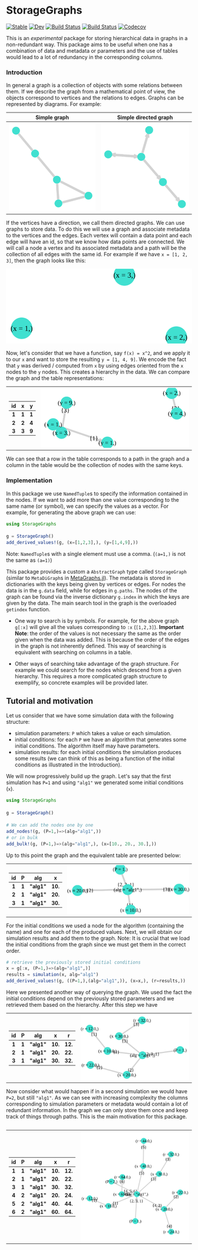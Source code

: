 # StorageGraphs

[![Stable](https://img.shields.io/badge/docs-stable-blue.svg)](https://SebastianM-C.github.io/StorageGraphs.jl/stable)
[![Dev](https://img.shields.io/badge/docs-dev-blue.svg)](https://SebastianM-C.github.io/StorageGraphs.jl/dev)
[![Build Status](https://travis-ci.com/SebastianM-C/StorageGraphs.jl.svg?branch=master)](https://travis-ci.com/SebastianM-C/StorageGraphs.jl)
[![Build Status](https://ci.appveyor.com/api/projects/status/github/SebastianM-C/StorageGraphs.jl?svg=true)](https://ci.appveyor.com/project/SebastianM-C/StorageGraphs-jl)
[![Codecov](https://codecov.io/gh/SebastianM-C/StorageGraphs.jl/branch/master/graph/badge.svg)](https://codecov.io/gh/SebastianM-C/StorageGraphs.jl)

This is an _experimental_ package for storing hierarchical data in graphs in a non-redundant way.
This package aims to be useful when one has a combination of data and metadata or parameters
and the use of tables would lead to a lot of redundancy in the corresponding columns.

### Introduction

In general a graph is a collection of objects with some relations between them.
If we describe the graph from a mathematical point of view, the objects correspond
to vertices and the relations to edges. Graphs can be represented by diagrams.
For example:

|                 Simple graph            |        Simple directed graph
:----------------------------------------:|:-------------------------------------------:
![graph example](assets/simple_graph.svg) | ![graph example](assets/simple_digraph.svg)

If the vertices have a direction, we call them directed graphs. We can use graphs
to store data. To do this we will use a graph and associate metadata to the vertices
and the edges. Each vertex will contain a data point and each edge will have an
id, so that we know how data points are connected. We will call a node a vertex
and its associated metadata and a path will be the collection of all edges with
the same id. For example if we have `x = [1, 2, 3]`, then the graph looks like this:

![graph example](assets/ex1.svg)

Now, let's consider that we have a function, say `f(x) = x^2`, and we apply it
to our `x` and want to store the resulting `y = [1, 4, 9]`. We encode
the fact that `y` was derived / computed from `x` by using edges oriented from
the `x` nodes to the `y` nodes. This creates a hierarchy in the data.
We can compare the graph and the table representations:

<table>
  <tr>
    <th>

|  id   |   x   |   y   |
|-------|-------|-------|
|   1   |   1   |   1   |
|   2   |   2   |   4   |
|   3   |   3   |   9   |

</th>
    <th>
<img src="assets/ex2.svg">
    </th>
  </tr>
</table>

We can see that a row in the table corresponds to a path in the graph and a column
in the table would be the collection of nodes with the same keys.

### Implementation

In this package we use `NamedTuple`s to specify the information contained in the nodes.
If we want to add more than one value corresponding to the same name (or symbol),
we can specify the values as a vector. For example, for generating the above graph
we can use:

```julia
using StorageGraphs

g = StorageGraph()
add_derived_values!(g, (x=[1,2,3],), (y=[1,4,9],))
```

Note: `NamedTuple`s with a single element must use a comma.
(`(a=1,)` is not the same as `(a=1)`)

This package provides a custom a `AbstractGraph` type called `StorageGraph`
(similar to `MetaDiGraph`s in [MetaGraphs.jl](https://github.com/JuliaGraphs/MetaGraphs.jl)).
The metadata is stored in dictionaries with the keys being given by vertices or edges.
For nodes the data is in the `g.data` field, while for edges in `g.paths`.
The nodes of the graph can be found via the inverse dictionary `g.index` in
which the keys are given by the data. The main search tool in the graph is
the overloaded `getindex` function.

- One way to search is by symbols. For example, for the above graph `g[:x]`
will give all the values corresponding to `:x` (`[1,2,3]`).
**Important Note**: the order of the values is not necessary the same as the
order given when the data was added. This is because the order of the edges
in the graph is not inherently defined. This way of searching is equivalent with
searching on columns in a table.

- Other ways of searching take advantage of the graph structure. For example we
could search for the nodes which descend from a given hierarchy. This requires a
more complicated graph structure to exemplify, so concrete examples will be provided
later.

## Tutorial and motivation

Let us consider that we have some simulation data with the following structure:
* simulation parameters: `P`  which takes a value or each simulation.
* initial conditions: for each `P` we have an algorithm that generates some
initial conditions. The algorithm itself may have parameters.
* simulation results: for each initial conditions the simulation produces some results
(we can think of this as being a function of the initial conditions as illustrated
in the Introduction).

We will now progressively build up the graph. Let's say that the first simulation
has `P=1` and using `"alg1"` we generated some initial conditions (`x`).

```julia
using StorageGraphs

g = StorageGraph()

# We can add the nodes one by one
add_nodes!(g, (P=1,)=>(alg="alg1",))
# or in bulk
add_bulk!(g, (P=1,)=>(alg="alg1",), (x=[10., 20., 30.],))
```
Up to this point the graph and the equivalent table are presented below:

<table>
  <tr>
    <th>

| id | P | alg  | x |
|----|---|------|---|
| 1  | 1 |"alg1"|10.|
| 2  | 1 |"alg1"|20.|
| 3  | 1 |"alg1"|30.|

</th>
    <th>
      <img src="assets/ic_graph.svg">
  </th>
  </tr>
  </table>

For the initial conditions we used a node for the algorithm (containing the name)
and one for each of the produced values. Next, we will obtain our simulation results
and add them to the graph.
Note: It is crucial that we load the initial conditions from the graph since
we must get them in the correct order.
```julia
# retrieve the previously stored initial conditions
x = g[:x, (P=1,)=>(alg="alg1",)]
results = simulation(x, alg="alg1")
add_derived_values!(g, ((P=1,),(alg="alg1",)), (x=x,), (r=results,))
```

Here we presented another way of querying the graph. We used the fact
the initial conditions depend on the previously stored parameters
and we retrieved them based on the hierarchy.
After this step we have

<table>
  <tr>
    <th>

| id | P | alg  | x | r |
|----|---|------|---|---|
| 1  | 1 |"alg1"|10.|12.|
| 2  | 1 |"alg1"|20.|22.|
| 3  | 1 |"alg1"|30.|32.|

</th>
<th>
  <img src="assets/sim_graph.svg">
  </th>
  </tr>
  <table>

Now consider what would happen if in a second simulation we would have
`P=2`, but still `"alg1"`. As we can see with increasing complexity
the columns corresponding to simulation parameters or metadata would
contain a lot of redundant information. In the graph we can only store
them once and keep track of things through paths. This is the main
motivation for this package.

<table>
  <tr>
    <th>

| id | P | alg  | x | r |
|----|---|------|---|---|
| 1  | 1 |"alg1"|10.|12.|
| 2  | 1 |"alg1"|20.|22.|
| 3  | 1 |"alg1"|30.|32.|
| 4  | 2 |"alg1"|20.|24.|
| 5  | 2 |"alg1"|40.|44.|
| 6  | 2 |"alg1"|60.|64.|

</th>
<th>
  <img src="assets/complicated_graph.svg">
  </th>
  </tr>
  </table>
